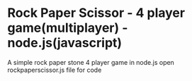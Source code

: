 # Rock Paper Scissor - 4 player game(multiplayer) - node.js(javascript)
 A simple rock paper stone 4 player game in node.js
open rockpaperscissor.js file for code
